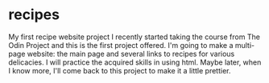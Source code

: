 # recipes
My first recipe website project
I recently started taking the course from The Odin Project and this is the first project offered.
I'm going to make a multi-page website: the main page and several links to recipes for various delicacies.
I will practice the acquired skills in using html.
Maybe later, when I know more, I'll come back to this project to make it a little prettier.